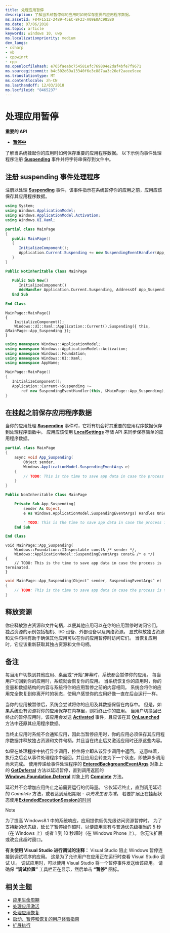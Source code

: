 ```yaml
---
title: 处理应用暂停
description: 了解当系统暂停你的应用时如何保存重要的应用程序数据。
ms.assetid: F84F1512-24B9-45EC-BF23-A09E0AC985B0
ms.date: 07/06/2018
ms.topic: article
keywords: windows 10, uwp
ms.localizationpriority: medium
dev_langs:
- csharp
- vb
- cppwinrt
- cpp
ms.openlocfilehash: e765faeabc754581efc769804e2daf4bfe7f9671
ms.sourcegitcommit: b4c502d69a13340f6e3c887aa3c26ef2aeee9cee
ms.translationtype: MT
ms.contentlocale: zh-CN
ms.lasthandoff: 12/03/2018
ms.locfileid: "8465237"
---
```

# <a name="handle-app-suspend"></a>处理应用暂停

**重要的 API**

- [**暂停中**](https://msdn.microsoft.com/library/windows/apps/br242341)

了解当系统挂起你的应用时如何保存重要的应用程序数据。 以下示例向事件处理程序注册 [**Suspending**](https://msdn.microsoft.com/library/windows/apps/br242341) 事件并将字符串保存到文件中。

## <a name="register-the-suspending-event-handler"></a>注册 suspending 事件处理程序

注册以处理 [**Suspending**](https://msdn.microsoft.com/library/windows/apps/br242341) 事件，该事件指示在系统暂停你的应用之前，应用应该保存其应用程序数据。

```csharp
using System;
using Windows.ApplicationModel;
using Windows.ApplicationModel.Activation;
using Windows.UI.Xaml;

partial class MainPage
{
   public MainPage()
   {
      InitializeComponent();
      Application.Current.Suspending += new SuspendingEventHandler(App_Suspending);
   }
}
```

```vb
Public NotInheritable Class MainPage

   Public Sub New()
      InitializeComponent()
      AddHandler Application.Current.Suspending, AddressOf App_Suspending
   End Sub
   
End Class
```

```cppwinrt
MainPage::MainPage()
{
    InitializeComponent();
    Windows::UI::Xaml::Application::Current().Suspending({ this, &MainPage::App_Suspending });
}
```

```cpp
using namespace Windows::ApplicationModel;
using namespace Windows::ApplicationModel::Activation;
using namespace Windows::Foundation;
using namespace Windows::UI::Xaml;
using namespace AppName;

MainPage::MainPage()
{
   InitializeComponent();
   Application::Current->Suspending +=
       ref new SuspendingEventHandler(this, &MainPage::App_Suspending);
}
```

## <a name="save-application-data-before-suspension"></a>在挂起之前保存应用程序数据

当你的应用处理 [**Suspending**](https://msdn.microsoft.com/library/windows/apps/br242341) 事件时，它将有机会将其重要的应用程序数据保存到处理程序函数中。 应用应该使用 [**LocalSettings**](https://msdn.microsoft.com/library/windows/apps/br241622) 存储 API 来同步保存简单的应用程序数据。

```csharp
partial class MainPage
{
    async void App_Suspending(
        Object sender,
        Windows.ApplicationModel.SuspendingEventArgs e)
    {
        // TODO: This is the time to save app data in case the process is terminated.
    }
}
```

```vb
Public NonInheritable Class MainPage

    Private Sub App_Suspending(
        sender As Object,
        e As Windows.ApplicationModel.SuspendingEventArgs) Handles OnSuspendEvent.Suspending

        ' TODO: This is the time to save app data in case the process is terminated.
    End Sub

End Class
```

```cppwinrt
void MainPage::App_Suspending(
    Windows::Foundation::IInspectable const& /* sender */,
    Windows::ApplicationModel::SuspendingEventArgs const& /* e */)
{
    // TODO: This is the time to save app data in case the process is terminated.
}
```

```cpp
void MainPage::App_Suspending(Object^ sender, SuspendingEventArgs^ e)
{
    // TODO: This is the time to save app data in case the process is terminated.
}
```

## <a name="release-resources"></a>释放资源

你应释放独占资源和文件句柄，以便其他应用可以在你的应用暂停时访问它们。 独占资源的示例包括相机、I/O 设备、外部设备以及网络资源。 显式释放独占资源和文件句柄有助于确保其他应用可以在你的应用暂停时访问它们。 当恢复应用时，它应该重新获取其独占资源和文件句柄。

## <a name="remarks"></a>备注

每当用户切换到其他应用、桌面或“开始”屏幕时，系统都会暂停你的应用。 每当用户切回到你的应用时，系统就会恢复你的应用。 当系统恢复你的应用时，你的变量和数据结构的内容与系统将你的应用暂停之前的内容相同。 系统会将你的应用完全恢复到你离开时的状态，使用户感觉你的应用好像一直在后台运行一样。

当你的应用被暂停后，系统会尝试将你的应用及其数据保留在内存中。 但是，如果系统没有资源将你的应用保存在内存里，则将终止你的应用。 当用户切换回已终止的暂停应用时，该应用会发送 [**Activated**](https://msdn.microsoft.com/library/windows/apps/br225018) 事件，且应该在其 [**OnLaunched**](https://msdn.microsoft.com/library/windows/apps/br242335) 方法中还原其应用程序数据。

当终止应用时系统不会通知应用，因此当暂停应用时，你的应用必须保存其应用程序数据并释放独占资源和文件句柄，并且当在终止后又激活应用时还原这些内容。

如果在处理程序中执行异步调用，控件将立即从该异步调用中返回。 这意味着，执行之后会从事件处理程序中返回，并且应用会转变为下一个状态，即使异步调用尚未完成。 使用传递给事件处理程序的 [**EnteredBackgroundEventArgs**](http://aka.ms/Ag2yh4) 对象上的 [**GetDeferral**](http://aka.ms/Kt66iv) 方法以延迟暂停，直到调用返回的 [**Windows.Foundation.Deferral**](https://msdn.microsoft.com/library/windows/apps/windows.foundation.deferral.aspx) 对象上的 [**Complete**](https://msdn.microsoft.com/library/windows/apps/windows.foundation.deferral.complete.aspx) 方法。

延迟并不会增加应用终止之前需要运行的代码量。 它仅延迟终止，直到调用延迟的 *Complete* 方法，或者达到延迟期限 - *以先发生者为准*。 若要扩展正在挂起状态使用[**ExtendedExecutionSession**的时间](run-minimized-with-extended-execution.md)

> [!NOTE]
> 为了提高 Windows8.1 中的系统响应，应用提供低优先级访问资源暂停时。 为了支持新的优先级，延长了暂停操作超时，以便应用具有与普通优先级相当的 5 秒（在 Windows 上）或者 1 到 10 秒超时（在 Windows Phone 上）。 你无法扩展或改变此超时窗口。

**有关使用 Visual Studio 进行调试的注释：** Visual Studio 阻止 Windows 暂停连接到调试程序的应用。 这是为了允许用户在应用正在运行时查看 Visual Studio 调试 UI。 调试应用时，可以使用 Visual Studio 将一个暂停事件发送给该应用。 请确保 **“调试位置”** 工具栏正在显示，然后单击 **“暂停”** 图标。

## <a name="related-topics"></a>相关主题

* [应用生命周期](app-lifecycle.md)
* [处理应用激活](activate-an-app.md)
* [处理应用恢复](resume-an-app.md)
* [启动、暂停和恢复的用户体验指南](https://msdn.microsoft.com/library/windows/apps/dn611862)
* [扩展执行](run-minimized-with-extended-execution.md)

 

 

